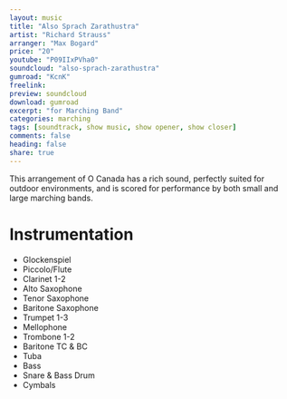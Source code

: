 ```yaml
---
layout: music
title: "Also Sprach Zarathustra"
artist: "Richard Strauss"
arranger: "Max Bogard"
price: "20"
youtube: "P09IIxPVha0"
soundcloud: "also-sprach-zarathustra"
gumroad: "KcnK"
freelink:
preview: soundcloud
download: gumroad
excerpt: "for Marching Band"
categories: marching
tags: [soundtrack, show music, show opener, show closer]
comments: false
heading: false
share: true
---
```



This arrangement of O Canada has a rich sound, perfectly suited for outdoor environments, and is scored for performance by both small and large marching bands.

# Instrumentation
* Glockenspiel
* Piccolo/Flute
* Clarinet 1-2
* Alto Saxophone
* Tenor Saxophone
* Baritone Saxophone
* Trumpet 1-3
* Mellophone
* Trombone 1-2
* Baritone TC & BC
* Tuba
* Bass
* Snare & Bass Drum
* Cymbals
